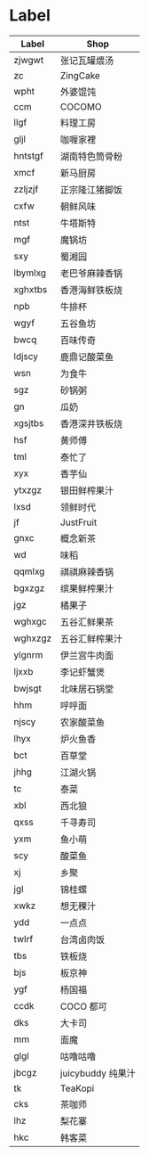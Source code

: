 # Label

| Label | Shop |
|-------|------|
|zjwgwt|张记瓦罐煨汤|
|zc|ZingCake|
|wpht|外婆馄饨|
|ccm|COCOMO|
|llgf|料理工房|
|gljl|咖喱家裡|
|hntstgf|湖南特色筒骨粉|
|xmcf|新马厨房|
|zzljzjf|正宗隆江猪脚饭|
|cxfw|朝鲜风味|
|ntst|牛塔斯特|
|mgf|魔锅坊|
|sxy|蜀湘园|
|lbymlxg|老巴爷麻辣香锅|
|xghxtbs|香港海鲜铁板烧|
|npb|牛排杯|
|wgyf|五谷鱼坊|
|bwcq|百味传奇|
|ldjscy|鹿鼎记酸菜鱼|
|wsn|为食牛|
|sgz|砂锅粥|
|gn|瓜奶|
|xgsjtbs|香港深井铁板烧|
|hsf|黄师傅|
|tml|泰忙了|
|xyx|香芋仙|
|ytxzgz|银田鲜榨果汁|
|lxsd|领鲜时代|
|jf|JustFruit|
|gnxc|概念新茶|
|wd|味稻|
|qqmlxg|祺祺麻辣香锅|
|bgxzgz|缤果鲜榨果汁|
|jgz|橘果子|
|wghxgc|五谷汇鲜果茶|
|wghxzgz|五谷汇鲜榨果汁|
|ylgnrm|伊兰宫牛肉面|
|ljxxb|李记虾蟹煲|
|bwjsgt|北味居石锅堂|
|hhm|呼呼面|
|njscy|农家酸菜鱼|
|lhyx|炉火鱼香|
|bct|百草堂|
|jhhg|江湖火锅|
|tc|泰菜|
|xbl|西北狼|
|qxss|千寻寿司|
|yxm|鱼小萌|
|scy|酸菜鱼|
|xj|乡聚|
|jgl|锦桂螺|
|xwkz|想无稞汁|
|ydd|一点点|
|twlrf|台湾卤肉饭|
|tbs|铁板烧|
|bjs|板京神|
|ygf|杨国福|
|ccdk|COCO 都可|
|dks|大卡司|
|mm|面魔|
|glgl|咕噜咕噜|
|jbcgz|juicybuddy 纯果汁|
|tk|TeaKopi|
|cks|茶咖师|
|lhz|梨花寨|
|hkc|韩客菜|
